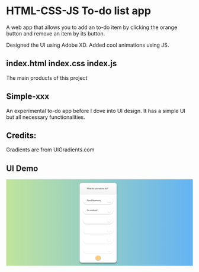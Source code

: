 # HTML-CSS-JS To-do list app

A web app that allows you to add an to-do item by clicking the orange button and remove an item by its button.

Designed the UI using Adobe XD. Added cool animations using JS.

## index.html index.css index.js

The main products of this project

## Simple-xxx

An experimental to-do app before I dove into UI design. It has a simple UI but all necessary functionalities.

## Credits:

Gradients are from UIGradients.com

## UI Demo
![App with input](https://github.com/hzy86/App-Practice/blob/master/to-do-app/app-with-content.png)
